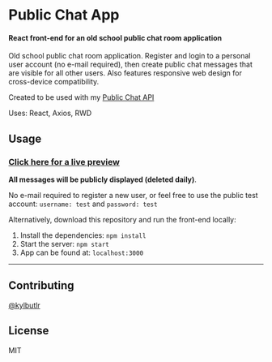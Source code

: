 # Public Chat App

#### React front-end for an old school public chat room application

Old school public chat room application. Register and login to a personal user account (no e-mail required), then create public chat messages that are visible for all other users. Also features responsive web design for cross-device compatibility.

Created to be used with my [Public Chat API](https://github.com/kylbutlr/public-chat-api)

Uses: React, Axios, RWD

## Usage

### [Click here for a live preview](https://kylbutlr-chat-app.herokuapp.com/)

**All messages will be publicly displayed (deleted daily)**.

No e-mail required to register a new user, or feel free to use the public test account: ```username: test``` and ```password: test```

Alternatively, download this repository and run the front-end locally:

1. Install the dependencies: ```npm install```
2. Start the server: ```npm start``` 
3. App can be found at: ```localhost:3000```

***

## Contributing

[@kylbutlr](https://github.com/kylbutlr)

## License

MIT
